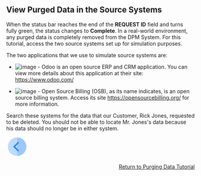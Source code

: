 ## View Purged Data in the Source Systems

When the status bar reaches the end of the **REQUEST ID** field and turns fully green, the status changes to **Complete**. In a real-world environment, any purged data is completely removed from the DPM System. For this tutorial, access the two source systems set up for simulation purposes. 

The two applications that we use to simulate source systems are:

- ![image](/articles/demo_project/DPM_Demo_Project/images/01_DSAR_Odoo.PNG) - Odoo is an open source ERP and CRM application. You can view more details about this application at their site: https://www.odoo.com/

- ![image](/articles/demo_project/DPM_Demo_Project/images/01_DSAR_opensourcebilling_icon.png) - Open Source Billing (OSB), as its name indicates, is an open source billing system. Access its site https://opensourcebilling.org/ for more information.

Search these systems for the data that our Customer, Rick Jones, requested to be deleted. You should not be able to locate Mr. Jones's data because his data should no longer be in either system.



[![Previous](/articles/demo_project/DPM_Demo_Project/images/Previous.png)]( /articles/demo_project/DPM_Demo_Project/06_Purging/03_04_Purging_Ensure_Marked_Complete.md)[<p align="right"> Return to Purging Data Tutorial</p>](/articles/demo_project/DPM_Demo_Project/06_Purging/03_01_Purging_Data_Tutorial.md)
